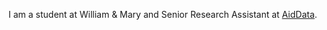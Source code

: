 I am a student at William & Mary and Senior Research Assistant at [AidData](https://www.aiddata.org/).
